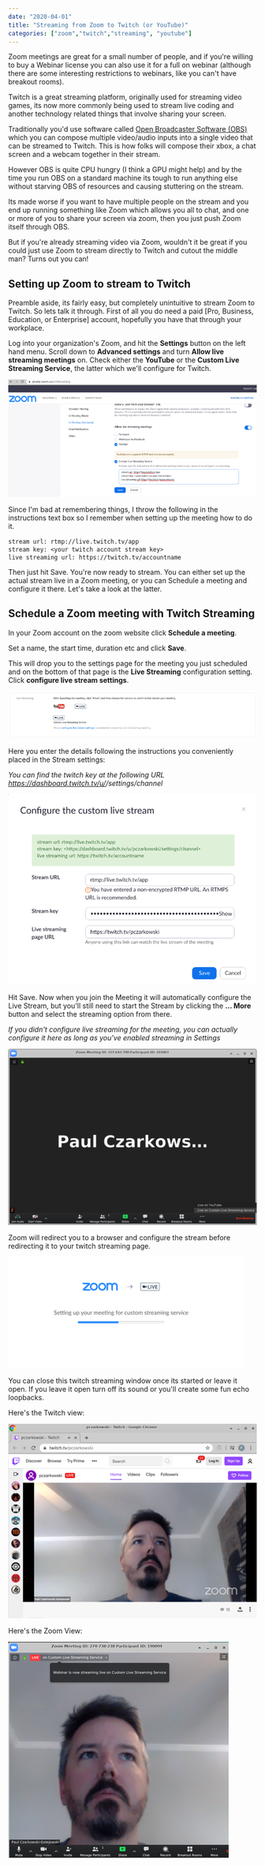 ```yaml
---
date: "2020-04-01"
title: "Streaming from Zoom to Twitch (or YouTube)"
categories: ["zoom","twitch","streaming", "youtube"]
---
```


Zoom meetings are great for a small number of people, and if you're willing to buy a Webinar license you can also use it for a full on webinar (although there are some interesting restrictions to webinars, like you can't have breakout rooms).

Twitch is a great streaming platform, originally used for streaming video games, its now more commonly being used to stream live coding and another technology related things that involve sharing your screen.

Traditionally you'd use software called [Open Broadcaster Software (OBS)](https://obsproject.com/) which you can compose multiple video/audio inputs into a single video that can be streamed to Twitch. This is how folks will compose their xbox, a chat screen and a webcam together in their stream.

However OBS is quite CPU hungry (I think a GPU might help) and by the time you run OBS on a standard machine its tough to run anything else without starving OBS of resources and causing stuttering on the stream.

Its made worse if you want to have multiple people on the stream and you end up running something like Zoom which allows you all to chat, and one or more of you to share your screen via zoom, then you just push Zoom itself through OBS.

But if you're already streaming video via Zoom, wouldn't it be great if you could just use Zoom to stream directly to Twitch and cutout the middle man?  Turns out you can!

## Setting up Zoom to stream to Twitch

Preamble aside, its fairly easy, but completely unintuitive to stream Zoom to Twitch. So lets talk it through. First of all you do need a paid [Pro, Business, Education, or Enterprise] account, hopefully you have that through your workplace.

Log into your organization's Zoom, and hit the **Settings** button on the left hand menu. Scroll down to **Advanced settings** and turn **Allow live streaming meetings** on. Check either the **YouTube** or the **Custom Live Streaming Service**, the latter which we'll configure for Twitch.

![Zoom Settings Page](zoom-settings.png)

Since I'm bad at remembering things, I throw the following in the instructions text box so I remember when setting up the meeting how to do it.

```
stream url: rtmp://live.twitch.tv/app
stream key: <your twitch account stream key>
live streaming url: https://twitch.tv/accountname
```

Then just hit Save. You're now ready to stream. You can either set up the actual stream live in a Zoom meeting, or you can Schedule a meeting and configure it there. Let's take a look at the latter.

## Schedule a Zoom meeting with Twitch Streaming

In your Zoom account on the zoom website click **Schedule a meeting**.

Set a name, the start time, duration etc and click **Save**.

This will drop you to the settings page for the meeting you just scheduled and on the bottom of that page is the **Live Streaming** configuration setting. Click **configure live stream settings**.

![schedule a meeting](schedule-a-meeting.png)

Here you enter the details following the instructions you conveniently placed in the Stream settings:

*You can find the twitch key at the following URL https://dashboard.twitch.tv/u/<username>/settings/channel*

![configure live stream](configure-live-stream.png)

Hit Save. Now when you join the Meeting it will automatically configure the Live Stream, but you'll still need to start the Stream by clicking the **... More** button and select the streaming option from there.

*If you didn't configure live streaming for the meeting, you can actually configure it here as long as you've enabled streaming in Settings*

![configure live stream in meeting](from-in-zoom-meeting.png)

Zoom will redirect you to a browser and configure the stream before redirecting it to your twitch streaming page.

![starting stream](start-stream.png)

You can close this twitch streaming window once its started or leave it open. If you leave it open turn off its sound or you'll create some fun echo loopbacks.

Here's the Twitch view:

![twitch stream](twitch-streaming.png)

Here's the Zoom View:

![zoom stream](zoom-streaming.png)

